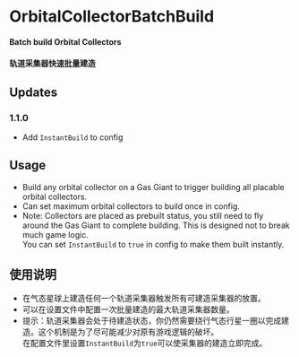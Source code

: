 # OrbitalCollectorBatchBuild

#### Batch build Orbital Collectors
#### 轨道采集器快速批量建造

## Updates
### 1.1.0
* Add `InstantBuild` to config

## Usage
* Build any orbital collector on a Gas Giant to trigger building all placable orbital collectors.
* Can set maximum orbital collectors to build once in config.
* Note: Collectors are placed as prebuilt status, you still need to fly around the Gas Giant to complete building. This is designed not to break much game logic.  
  You can set `InstantBuild` to `true` in config to make them built instantly.

## 使用说明
* 在气态星球上建造任何一个轨道采集器触发所有可建造采集器的放置。
* 可以在设置文件中配置一次批量建造的最大轨道采集器数量。
* 提示：轨道采集器会处于待建造状态，你仍然需要绕行气态行星一圈以完成建造。这个机制是为了尽可能减少对原有游戏逻辑的破坏。  
  在配置文件里设置`InstantBuild`为`true`可以使采集器的建造立即完成。